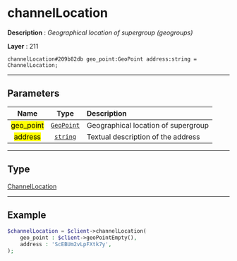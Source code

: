 # channelLocation

**Description** : *Geographical location of supergroup (geogroups)*

**Layer** : 211

```tl
channelLocation#209b82db geo_point:GeoPoint address:string = ChannelLocation;
```

---

## Parameters

| Name | Type | Description |
| :---: | :---: | :--- |
| <mark>geo_point</mark> | [`GeoPoint`](type/GeoPoint) | Geographical location of supergroup |
| <mark>address</mark> | [`string`](type/string) | Textual description of the address |

---

## Type

[ChannelLocation](type/ChannelLocation)

---

## Example

```php
$channelLocation = $client->channelLocation(
	geo_point : $client->geoPointEmpty(),
	address : 'ScEBUm2vLpFXtk7y',
);
```